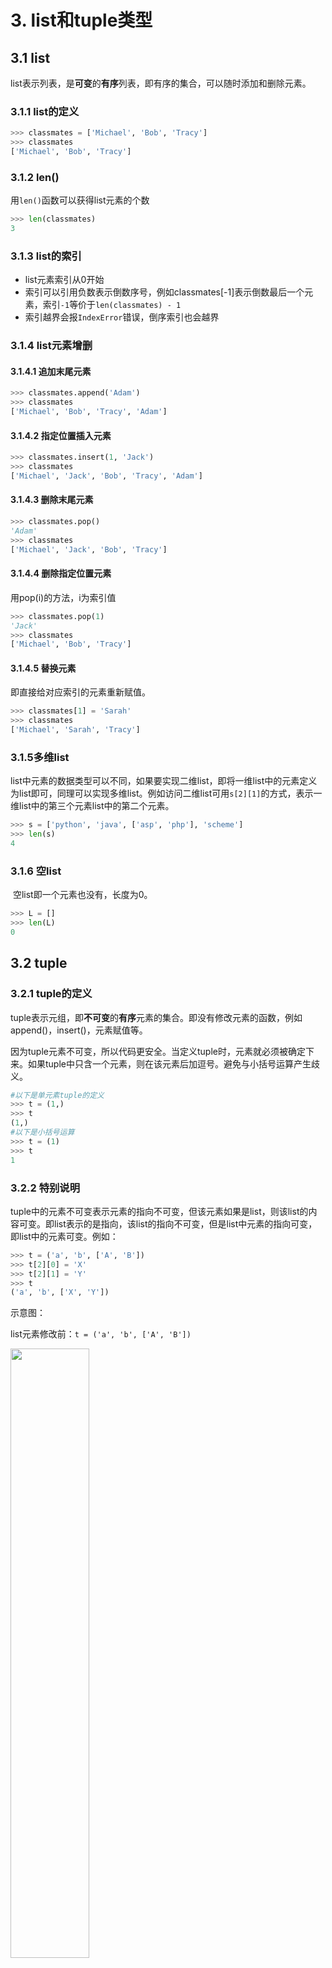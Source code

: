 # 3. list和tuple类型

## 3.1 list

list表示列表，是**可变**的**有序**列表，即有序的集合，可以随时添加和删除元素。

### 3.1.1 list的定义

```python
>>> classmates = ['Michael', 'Bob', 'Tracy']
>>> classmates
['Michael', 'Bob', 'Tracy']
```

### 3.1.2 len()

用`len()`函数可以获得list元素的个数

```python
>>> len(classmates)
3
```

### 3.1.3 list的索引

- list元素索引从0开始
- 索引可以引用负数表示倒数序号，例如classmates[-1]表示倒数最后一个元素，索引`-1`等价于`len(classmates) - 1`
- 索引越界会报`IndexError`错误，倒序索引也会越界

### 3.1.4 list元素增删

#### 3.1.4.1 追加末尾元素

```python
>>> classmates.append('Adam')
>>> classmates
['Michael', 'Bob', 'Tracy', 'Adam']
```

#### 3.1.4.2 指定位置插入元素

```python
>>> classmates.insert(1, 'Jack')
>>> classmates
['Michael', 'Jack', 'Bob', 'Tracy', 'Adam']
```

#### 3.1.4.3 删除末尾元素

```python
>>> classmates.pop()
'Adam'
>>> classmates
['Michael', 'Jack', 'Bob', 'Tracy']
```

#### 3.1.4.4 删除指定位置元素

用pop(i)的方法，i为索引值

```python
>>> classmates.pop(1)
'Jack'
>>> classmates
['Michael', 'Bob', 'Tracy']
```

#### 3.1.4.5 替换元素

即直接给对应索引的元素重新赋值。

```python
>>> classmates[1] = 'Sarah'
>>> classmates
['Michael', 'Sarah', 'Tracy']
```

### 3.1.5多维list

​	list中元素的数据类型可以不同，如果要实现二维list，即将一维list中的元素定义为list即可，同理可以实现多维list。例如访问二维list可用`s[2][1]`的方式，表示一维list中的第三个元素list中的第二个元素。

```python
>>> s = ['python', 'java', ['asp', 'php'], 'scheme']
>>> len(s)
4
```

### 3.1.6 空list

​	空list即一个元素也没有，长度为0。

```python
>>> L = []
>>> len(L)
0
```

## 3.2 tuple

### 3.2.1 tuple的定义

​	tuple表示元组，即**不可变**的**有序**元素的集合。即没有修改元素的函数，例如append()，insert()，元素赋值等。

​	因为tuple元素不可变，所以代码更安全。当定义tuple时，元素就必须被确定下来。如果tuple中只含一个元素，则在该元素后加逗号。避免与小括号运算产生歧义。

```python
#以下是单元素tuple的定义
>>> t = (1,)
>>> t
(1,)
#以下是小括号运算
>>> t = (1)
>>> t
1
```

### 3.2.2 特别说明

tuple中的元素不可变表示元素的指向不可变，但该元素如果是list，则该list的内容可变。即list表示的是指向，该list的指向不可变，但是list中元素的指向可变，即list中的元素可变。例如：

```python
>>> t = ('a', 'b', ['A', 'B'])
>>> t[2][0] = 'X'
>>> t[2][1] = 'Y'
>>> t
('a', 'b', ['X', 'Y'])
```

示意图：

list元素修改前：`t = ('a', 'b', ['A', 'B'])`

<img src="http://res.cloudinary.com/dqxtn0ick/image/upload/v1512810598/article/python/basics/tuple1.png" width="50%"/>

list元素修改后：`t = ('a', 'b', ['X', 'Y'])`

<img src="http://res.cloudinary.com/dqxtn0ick/image/upload/v1512810598/article/python/basics/tuple2.png" width="50%"/>


参考：

- https://www.liaoxuefeng.com/wiki/1016959663602400/1017092876846880